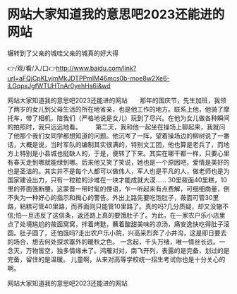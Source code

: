 # 网站大家知道我的意思吧2023还能进的网站
辗转到了父亲的城哇父亲的城真的好大得

👉/观/看/入/口👉http://www.baidu.com/link?url=aFQjCpKLyjmMkJDTPPmIM46mcs0b-moe8w2Xe6-iLGqpxJgfWTUHTnAr0yehHs6i&wd

网站大家知道我的意思吧2023还能进的网站　　那年的国庆节，先生加班，我领了两岁的女儿到父母生活的所在地省亲，也是他工作的地方。联系上他，他骑了摩托车，带了相机，陪我们（严格地说是女儿）玩到了尽兴。在他为女儿做各种瞬间的拍照时，我只远远地看。
　　第二天，我和他一起坐在操场上聊起来，我就问了他那个我们女同学都想知道的问题。他沉岑了一阵，望着操场边的柳树说了一番话，大概是说，当时军队的编制其实很满的，特别文工团，他也算是老兵了，而地方上特别是小县城也挺缺人的，于是，便转了下来。其实在哪干都一样，只要心里有春天走到哪就能绿到哪。后来他又笑了笑说，她也是一个原因吧，爱情是美好的也是圣洁的。其实并不是每个人都可以做伟人，军人也是平凡的人，做老师也是为国家建设出力，只有一粒粒的沙堆在一块才能成就大漠……
	30里莜面40里糕，10里的荞面饿断腰。这蒙晋一带时髦的俚语，乍一听起来有点费解，可细细商量，倒不失为一种好心的指示和掏心的警告。外出上路先要吃饱肚子，莜面可管30里路，粘糕可管40里路，而荞面则只能管10里路了。真的吗?几分质疑，却又没辙不信;怕一旦违反了这信条，返还路上真的要饿肚子了。为此，在一家农户乐小店里点了处境尴尬的莜面窝窝，拌着烤麸，蘸着酸甜美味的凉汤，痛安逸快吃得肚子滚圆。肚子圆了，还怕饿吗?走出农户乐小院，兴高采烈奔了小井沟，这是即日要去的场合，想去何处探求塞外的暖秋之色。
一念起，千头万绪，唯一情丝长远。一念灭，万物皆空，独多情缘未了。鸿雁对对，南飞开列，表露的是完备，划过的是完备，留住的是温暖。
儿童啊，从来对高等学校统一招生考试你也是十分关心的啊。

网站大家知道我的意思吧2023还能进的网站
